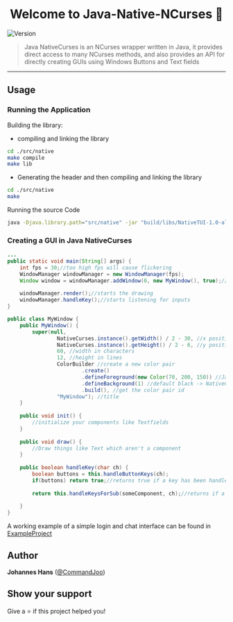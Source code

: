 <h1 align="center">Welcome to Java-Native-NCurses 👋</h1>
<p>
  <img alt="Version" src="https://img.shields.io/badge/version-1.0.0-blue.svg?cacheSeconds=2592000" />
</p>

> Java NativeCurses is an NCurses wrapper written in Java, it provides direct access to many NCurses methods, and also provides an API for directly creating GUIs using Windows Buttons and Text fields

***
## Usage

### Running the Application
Building the library:
- compiling and linking the library
```sh
cd ./src/native
make compile
make lib
```
- Generating the header and then compiling and linking the library
```sh
cd ./src/native
make
```

Running the source Code
```sh
java -Djava.library.path="src/native" -jar "build/libs/NativeTUI-1.0-all.jar"
```

### Creating a GUI in Java NativeCurses
```java
...
public static void main(String[] args) {
    int fps = 30;//too high fps will cause flickering
    WindowManager windowManager = new WindowManager(fps);
    Window window = windowManager.addWindow(0, new MyWindow(), true);//add a window to the screen and make it be the actively rendered one
    
    windowManager.render();//starts the drawing
    windowManager.handleKey();//starts listening for inputs
}
```
```java
public class MyWindow {
    public MyWindow() {
        super(null,
                NativeCurses.instance().getWidth() / 2 - 30, //x position
                NativeCurses.instance().getHeight() / 2 - 6, //y position
                60, //width in characters
                12, //height in lines
                ColorBuilder //create a new color pair
                        .create()
                        .defineForeground(new Color(70, 200, 150)) //Java Colors and Hex are supported
                        .defineBackground(1) //default black -> NativeCurses.BLACK
                        .build(), //get the color pair id
                "MyWindow"); //title
    }
    
    public void init() {
        //initialize your components like Textfields
    }
    
    public void draw() {
        //Draw things like Text which aren't a component
    }
    
    public boolean handleKey(char ch) {
        boolean buttons = this.handleButtonKeys(ch);
        if(buttons) return true;//returns true if a key has been handled
        
        return this.handleKeysForSub(someComponent, ch);//returns if a key has been handled by a component
        
    }
}
```
A working example of a simple login and chat interface can be found in [ExampleProject](src/main/java/de/johannes/Main.java)

## Author

**Johannes Hans** ([@CommandJoo](https://github.com/CommandJoo))

## Show your support

Give a ⭐️ if this project helped you!
